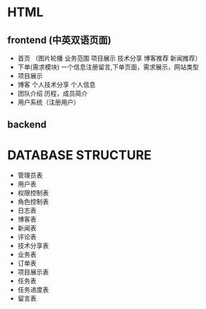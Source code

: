 
# HTML
## frontend (中英双语页面)
  * 首页 （图片轮播 业务范围 项目展示 技术分享 博客推荐  新闻推荐）
  * 下单(需求模块) 一个信息注册留言,下单页面，需求展示，网站类型 
  * 项目展示
  * 博客 个人技术分享 个人信息
  * 团队介绍 历程，成员简介
  * 用户系统（注册用户）
## backend

# DATABASE STRUCTURE
 * 管理员表
 * 用户表
 * 权限控制表
 * 角色控制表
 * 日志表
 * 博客表
 * 新闻表
 * 评论表
 * 技术分享表
 * 业务表
 * 订单表
 * 项目展示表
 * 任务表
 * 任务进度表
 * 留言表
 
